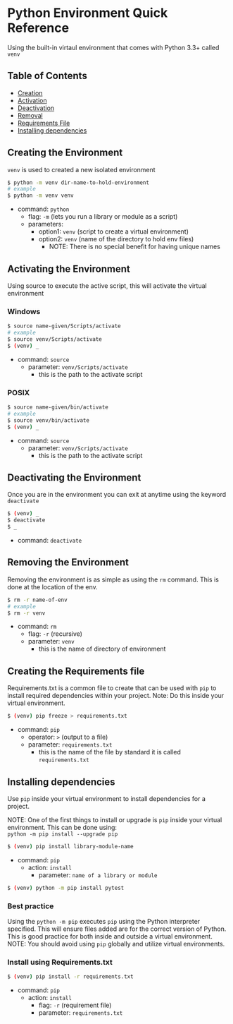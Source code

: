 # Python Environment Quick Reference

Using the built-in virtaul environment that comes with Python 3.3+ called `venv`

## Table of Contents

- [Creation](#creating-the-environment)
- [Activation](#activating-the-environment)
- [Deactivation](#deactivating-the-environment)
- [Removal](#removing-the-environment)
- [Requirements File](#creating-the-requirements-file)
- [Installing dependencies](#installing-dependencies)

## Creating the Environment

`venv` is used to created a new isolated environment

```bash
$ python -m venv dir-name-to-hold-environment
# example
$ python -m venv venv
```

- command: `python`
  - flag: `-m` (lets you run a library or module as a script)
  - parameters:
    - option1: `venv` (script to create a virtual environment)
    - option2: `venv` (name of the directory to hold env files)
      - NOTE: There is no special benefit for having unique names

## Activating the Environment

Using source to execute the active script, this will activate the virtual environment

### Windows

```bash
$ source name-given/Scripts/activate
# example
$ source venv/Scripts/activate
$ (venv) _
```

- command: `source`
  - parameter: `venv/Scripts/activate`
    - this is the path to the activate script

### POSIX

```bash
$ source name-given/bin/activate
# example
$ source venv/bin/activate
$ (venv) _
```

- command: `source`
  - parameter: `venv/Scripts/activate`
    - this is the path to the activate script

## Deactivating the Environment

Once you are in the environment you can exit at anytime using the keyword `deactivate`

```bash
$ (venv) _
$ deactivate
$ _
```

- command: `deactivate`

## Removing the Environment

Removing the environment is as simple as using the `rm` command. This is done at the location of the env.

```bash
$ rm -r name-of-env
# example
$ rm -r venv
```

- command: `rm`
  - flag: `-r` (recursive)
  - parameter: `venv`
    - this is the name of directory of environment

## Creating the Requirements file

Requirements.txt is a common file to create that can be used with `pip` to install required dependencies within your project. Note: Do this inside your virtual environment.

```bash
$ (venv) pip freeze > requirements.txt
```

- command: `pip`
  - operator: `>` (output to a file)
  - parameter: `requirements.txt`
    - this is the name of the file by standard it is called `requirements.txt`

## Installing dependencies

Use `pip` inside your virtual environment to install dependencies for a project.

NOTE: One of the first things to install or upgrade is `pip` inside your virtual environment.
This can be done using:  
`python -m pip install --upgrade pip`

```bash
$ (venv) pip install library-module-name
```

- command: `pip`
  - action: `install`
    - parameter: `name of a library or module`

```bash
$ (venv) python -m pip install pytest
```

### Best practice

Using the `python -m pip` executes `pip` using the Python interpreter specified. This will ensure files added are for the correct version of Python. This is good practice for both inside and outside a virtual environment. NOTE: You should avoid using `pip` globally and utilize virtual environments.

### Install using Requirements.txt

```bash
$ (venv) pip install -r requirements.txt
```

- command: `pip`
  - action: `install`
    - flag: `-r` (requirement file)
    - parameter: `requirements.txt`
